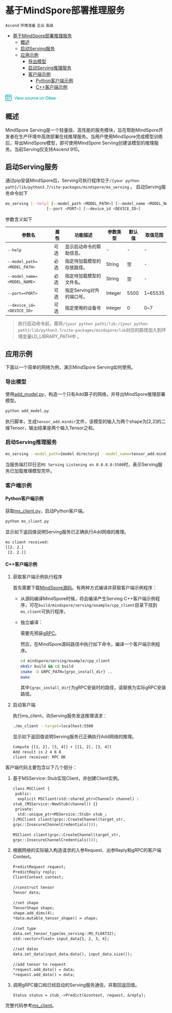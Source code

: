 # 基于MindSpore部署推理服务

`Ascend` `环境准备` `企业` `高级`

<!-- TOC -->

- [基于MindSpore部署推理服务](#基于mindspore部署推理服务)
    - [概述](#概述)
    - [启动Serving服务](#启动serving服务)
    - [应用示例](#应用示例)
        - [导出模型](#导出模型)
        - [启动Serving推理服务](#启动serving推理服务)
        - [客户端示例](#客户端示例)
            - [Python客户端示例](#python客户端示例)
            - [C++客户端示例](#cpp客户端示例)

<!-- /TOC -->
<a href="https://gitee.com/mindspore/docs/blob/master/tutorials/source_zh_cn/advanced_use/serving.md" target="_blank"><img src="../_static/logo_source.png"></a>


## 概述

MindSpore Serving是一个轻量级、高性能的服务模块，旨在帮助MindSpore开发者在生产环境中高效部署在线推理服务。当用户使用MindSpore完成模型训练后，导出MindSpore模型，即可使用MindSpore Serving创建该模型的推理服务。当前Serving仅支持Ascend 910。


## 启动Serving服务
通过pip安装MindSpore后，Serving可执行程序位于`/{your python path}/lib/python3.7/site-packages/mindspore/ms_serving` 。
启动Serving服务命令如下
```bash
ms_serving [--help] [--model_path <MODEL_PATH>] [--model_name <MODEL_NAME>]
                  [--port <PORT>] [--device_id <DEVICE_ID>]
```
参数含义如下

|参数名|属性|功能描述|参数类型|默认值|取值范围|
|---|---|---|---|---|---|
|`--help`|可选|显示启动命令的帮助信息。|-|-|-|
|`--model_path=<MODEL_PATH>`|必选|指定待加载模型的存放路径。|String|空|-|
|`--model_name=<MODEL_NAME>`|必选|指定待加载模型的文件名。|String|空|-|
|`--port=<PORT>`|可选|指定Serving对外的端口号。|Integer|5500|1~65535|
|`--device_id=<DEVICE_ID>`|可选|指定使用的设备号|Integer|0|0~7|

 > 执行启动命令前，需将`/{your python path}/lib:/{your python path}/lib/python3.7/site-packages/mindspore/lib`对应的路径加入到环境变量LD_LIBRARY_PATH中 。

## 应用示例
下面以一个简单的网络为例，演示MindSpore Serving如何使用。

### 导出模型
使用[add_model.py](https://gitee.com/mindspore/mindspore/blob/master/serving/example/export_model/add_model.py)，构造一个只有Add算子的网络，并导出MindSpore推理部署模型。

```python
python add_model.py
```
执行脚本，生成`tensor_add.mindir`文件，该模型的输入为两个shape为[2,2]的二维Tensor，输出结果是两个输入Tensor之和。

### 启动Serving推理服务
```bash
ms_serving --model_path={model directory} --model_name=tensor_add.mindir
```
当服务端打印日志`MS Serving Listening on 0.0.0.0:5500`时，表示Serving服务已加载推理模型完毕。

### 客户端示例
#### <span name="python客户端示例">Python客户端示例</span>
获取[ms_client.py](https://gitee.com/mindspore/mindspore/blob/master/serving/example/python_client/ms_client.py)，启动Python客户端。
```bash
python ms_client.py
```

显示如下返回值说明Serving服务已正确执行Add网络的推理。
```
ms client received:
[[2. 2.]
 [2. 2.]]
```

#### <span name="cpp客户端示例">C++客户端示例</span>
1. 获取客户端示例执行程序

    首先需要下载[MindSpore源码](https://gitee.com/mindspore/mindspore)。有两种方式编译并获取客户端示例程序：
    + 从源码编译MindSpore时候，将会编译产生Serving C++客户端示例程序，可在`build/mindspore/serving/example/cpp_client`目录下找到`ms_client`可执行程序。
    + 独立编译：

        需要先预装[gRPC](https://gRPC.io)。

        然后，在MindSpore源码路径中执行如下命令，编译一个客户端示例程序。
        ```bash
        cd mindspore/serving/example/cpp_client
        mkdir build && cd build
        cmake -D GRPC_PATH={grpc_install_dir} ..
        make
        ```
        其中`{grpc_install_dir}`为gRPC安装时的路径，请替换为实际gRPC安装路径。

2. 启动客户端

    执行ms_client，向Serving服务发送推理请求：
    ```bash
    ./ms_client --target=localhost:5500
    ```
    显示如下返回值说明Serving服务已正确执行Add网络的推理。
    ```
    Compute [[1, 2], [3, 4]] + [[1, 2], [3, 4]]
    Add result is 2 4 6 8
    client received: RPC OK
    ```

客户端代码主要包含以下几个部分：

1. 基于MSService::Stub实现Client，并创建Client实例。
    ```
    class MSClient {
     public:
      explicit MSClient(std::shared_ptr<Channel> channel) :  stub_(MSService::NewStub(channel)) {}
     private:
      std::unique_ptr<MSService::Stub> stub_;
    };MSClient client(grpc::CreateChannel(target_str, grpc::InsecureChannelCredentials()));
    
    MSClient client(grpc::CreateChannel(target_str, grpc::InsecureChannelCredentials()));
    
    ```
2. 根据网络的实际输入构造请求的入参Request、出参Reply和gRPC的客户端Context。
    ```
    PredictRequest request;
    PredictReply reply;
    ClientContext context;
    
    //construct tensor
    Tensor data;
    
    //set shape
    TensorShape shape;
    shape.add_dims(4);
    *data.mutable_tensor_shape() = shape;
    
    //set type
    data.set_tensor_type(ms_serving::MS_FLOAT32);
    std::vector<float> input_data{1, 2, 3, 4};
    
    //set datas
    data.set_data(input_data.data(), input_data.size());
    
    //add tensor to request
    *request.add_data() = data;
    *request.add_data() = data;
    ```
3. 调用gRPC接口和已经启动的Serving服务通信，并取回返回值。
    ```
    Status status = stub_->Predict(&context, request, &reply);
    ```

完整代码参考[ms_client](https://gitee.com/mindspore/mindspore/blob/master/serving/example/cpp_client/ms_client.cc)。 


